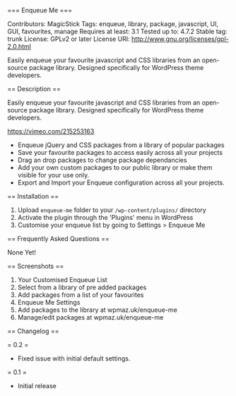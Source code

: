 === Enqueue Me ===

Contributors: MagicStick
Tags: enqueue, library, package, javascript, UI, GUI, favourites, manage
Requires at least: 3.1
Tested up to: 4.7.2
Stable tag: trunk
License: GPLv2 or later
License URI: http://www.gnu.org/licenses/gpl-2.0.html

Easily enqueue your favourite javascript and CSS libraries from an open-source package library. Designed specifically for WordPress theme developers.

== Description ==

Easily enqueue your favourite javascript and CSS libraries from an open-source package library. Designed specifically for WordPress theme developers.

https://vimeo.com/215253163

*   Enqueue jQuery and CSS packages from a library of popular packages
*	Save your favourite packages to access easily across all your projects
*	Drag an drop packages to change package dependancies
*	Add your own custom packages to our public library or make them visible for your use only.
*	Export and Import your Enqueue configuration across all your projects.

== Installation ==

1. Upload `enqueue-me` folder to your `/wp-content/plugins/` directory
2. Activate the plugin through the 'Plugins' menu in WordPress
3. Customise your enqueue list by going to Settings > Enqueue Me

== Frequently Asked Questions ==

None Yet!

== Screenshots ==

1. Your Customised Enqueue List
2. Select from a library of pre added packages
3. Add packages from a list of your favourites
4. Enqueue Me Settings
5. Add packages to the library at wpmaz.uk/enqueue-me
6. Manage/edit packages at wpmaz.uk/enqueue-me

== Changelog ==

= 0.2 =
* Fixed issue with initial default settings.

= 0.1 =
*  Initial release
